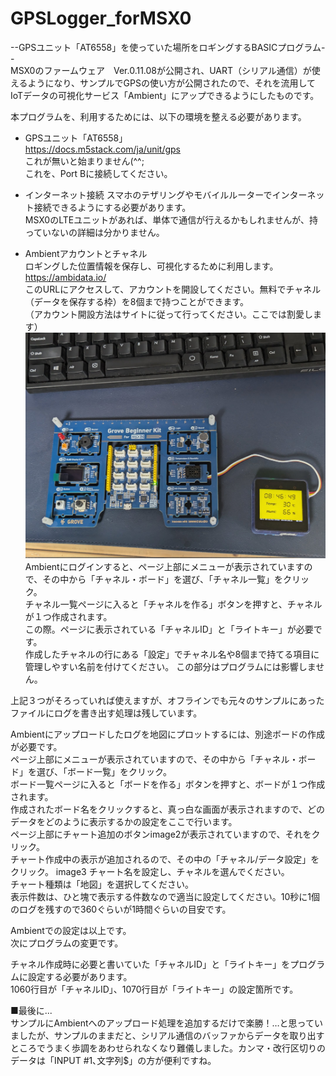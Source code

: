 # GPSLogger_forMSX0
--GPSユニット「AT6558」を使っていた場所をロギングするBASICプログラム--  
MSX0のファームウェア　Ver.0.11.08が公開され、UART（シリアル通信）が使えるようになり、サンプルでGPSの使い方が公開されたので、それを流用してIoTデータの可視化サービス「Ambient」にアップできるようにしたものです。  

本プログラムを、利用するためには、以下の環境を整える必要があります。  
* GPSユニット「AT6558」  
https://docs.m5stack.com/ja/unit/gps  
これが無いと始まりません(^^;  
これを、Port Bに接続してください。  

* インターネット接続
スマホのテザリングやモバイルルーターでインターネット接続できるようにする必要があります。  
MSX0のLTEユニットがあれば、単体で通信が行えるかもしれませんが、持っていないの詳細は分かりません。  
  
* Ambientアカウントとチャネル  
  ロギングした位置情報を保存し、可視化するために利用します。  
  https://ambidata.io/  
  このURLにアクセスして、アカウントを開設してください。無料でチャネル（データを保存する枠）を8個まで持つことができます。  
  （アカウント開設方法はサイトに従って行ってください。ここでは割愛します）  
  <img src="https://github.com/IKATEN-X/DigitalClock_forMSX0/blob/main/image2.jpg?raw=true" width="500">  
  Ambientにログインすると、ページ上部にメニューが表示されていますので、その中から「チャネル・ボード」を選び、「チャネル一覧」をクリック。  
  チャネル一覧ページに入ると「チャネルを作る」ボタンを押すと、チャネルが１つ作成されます。  
  この際。ページに表示されている「チャネルID」と「ライトキー」が必要です。  
  作成したチャネルの行にある「設定」でチャネル名や8個まで持てる項目に管理しやすい名前を付けてください。
  この部分はプログラムには影響しません。  
  
上記３つがそろっていれば使えますが、オフラインでも元々のサンプルにあったファイルにログを書き出す処理は残しています。    
    
Ambientにアップロードしたログを地図にプロットするには、別途ボードの作成が必要です。  
ページ上部にメニューが表示されていますので、その中から「チャネル・ボード」を選び、「ボード一覧」をクリック。  
ボード一覧ページに入ると「ボードを作る」ボタンを押すと、ボードが１つ作成されます。  
作成されたボード名をクリックすると、真っ白な画面が表示されますので、どのデータをどのように表示するかの設定をここで行います。  
ページ上部にチャート追加のボタンimage2が表示されていますので、それをクリック。  
チャート作成中の表示が追加されるので、その中の「チャネル/データ設定」をクリック。
image3
チャート名を設定し、チャネルを選んでください。  
チャート種類は「地図」を選択してください。  
表示件数は、ひと塊で表示する件数なので適当に設定してください。10秒に1個のログを残すので360ぐらいが1時間ぐらいの目安です。  

Ambientでの設定は以上です。  
次にプログラムの変更です。  

チャネル作成時に必要と書いていた「チャネルID」と「ライトキー」をプログラムに設定する必要があります。  
1060行目が「チャネルID」、1070行目が「ライトキー」の設定箇所です。  
  
■最後に...  
サンプルにAmbientへのアップロード処理を追加するだけで楽勝！…と思っていましたが、サンプルのままだと、シリアル通信のバッファからデータを取り出すところでうまく歩調をあわせられなくなり難儀しました。カンマ・改行区切りのデータは「INPUT #1､文字列$」の方が便利ですね。
